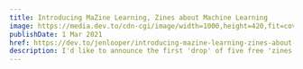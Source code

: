 ```yaml
---
title: Introducing MaZine Learning, Zines about Machine Learning
image: https://media.dev.to/cdn-cgi/image/width=1000,height=420,fit=cover,gravity=auto,format=auto/https%3A%2F%2Fdev-to-uploads.s3.amazonaws.com%2Fuploads%2Farticles%2Fdnuwu0048u6tj67npwc4.png
publishDate: 1 Mar 2021
href: https://dev.to/jenlooper/introducing-mazine-learning-zines-about-machine-learning-2nof
description: I'd like to announce the first 'drop' of five free 'zines' - all about Machine Learning! What are zines, you ask? Well, they are printable papers that you can fold into small personal magazines. These 5 are all about Machine Learning.
---  
```

